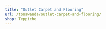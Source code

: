 ```yaml
---
title: "Outlet Carpet and Flooring"
url: /tonawanda/outlet-carpet-and-flooring/
shop: Teppiche
---
```

